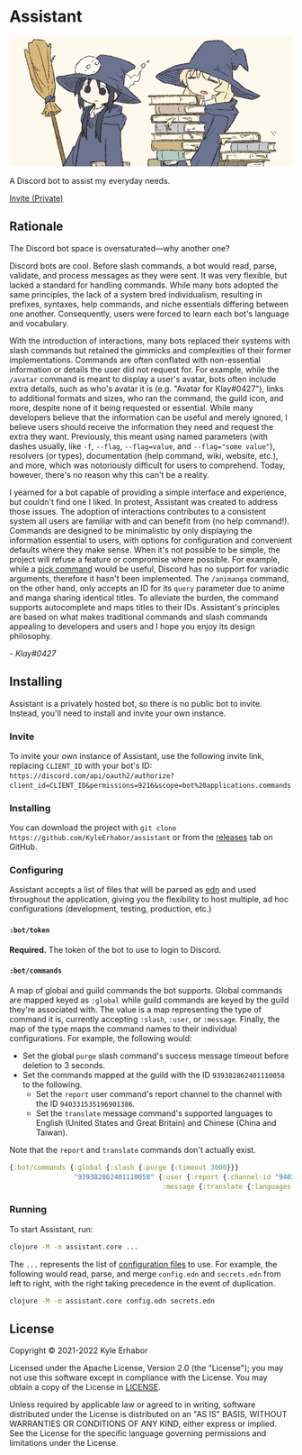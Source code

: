 # Assistant

![Banner](./banner.png)

A Discord bot to assist my everyday needs.

[Invite (Private)](https://discord.com/api/oauth2/authorize?client_id=856158596344709130&permissions=9216&scope=bot%20applications.commands)

## Rationale

The Discord bot space is oversaturated—why another one?

Discord bots are cool. Before slash commands, a bot would read, parse, validate, and process messages as they were sent.
It was very flexible, but lacked a standard for handling commands. While many bots adopted the same principles, the lack
of a system bred individualism, resulting in prefixes, syntaxes, help commands, and niche essentials differing between
one another. Consequently, users were forced to learn each bot's language and vocabulary.

With the introduction of interactions, many bots replaced their systems with slash commands but retained the gimmicks
and complexities of their former implementations. Commands are often conflated with non-essential information or details
the user did not request for. For example, while the `/avatar` command is meant to display a user's avatar, bots often
include extra details, such as who's avatar it is (e.g. "Avatar for Klay#0427"), links to additional formats and sizes,
who ran the command, the guild icon, and more, despite none of it being requested or essential. While many developers
believe that the information can be useful and merely ignored, I believe users should receive the information they
need and request the extra they want. Previously, this meant using named parameters
(with dashes usually, like `-f`, `--flag`, `--flag=value`, and `--flag="some value"`), resolvers (or types),
documentation (help command, wiki, website, etc.), and more, which was notoriously difficult for users to comprehend.
Today, however, there's no reason why this can't be a reality.

<!-- "wanted" or "yearned for"? -->
I yearned for a bot capable of providing a simple interface and experience, but couldn't find one I liked. In protest,
Assistant was created to address those issues. The adoption of interactions contributes to a consistent system all users
are familiar with and can benefit from (no help command!). Commands are designed to be minimalistic by only displaying
the information essential to users, with options for configuration and convenient defaults where they make sense. When
it's not possible to be simple, the project will refuse a feature or compromise where possible. For example, while a
[pick command](https://github.com/KyleErhabor/assistant/issues/17) would be useful, Discord has no support for variadic
arguments, therefore it hasn't been implemented. The `/animanga` command, on the other hand, only accepts an ID for its
`query` parameter due to anime and manga sharing identical titles. To alleviate the burden, the command supports
autocomplete and maps titles to their IDs. Assistant's principles are based on what makes traditional commands and slash
commands appealing to developers and users and I hope you enjoy its design philosophy.

*- Klay#0427*

## Installing

Assistant is a privately hosted bot, so there is no public bot to invite. Instead, you'll need to install and invite
your own instance.

### Invite

To invite your own instance of Assistant, use the following invite link, replacing `CLIENT_ID` with your bot's ID:
`https://discord.com/api/oauth2/authorize?client_id=CLIENT_ID&permissions=9216&scope=bot%20applications.commands`

### Installing

You can download the project with `git clone https://github.com/KyleErhabor/assistant` or from the
[releases](https://github.com/KyleErhabor/assistant/releases) tab on GitHub.

### Configuring

Assistant accepts a list of files that will be parsed as [edn](https://github.com/edn-format/edn) and used throughout
the application, giving you the flexibility to host multiple, ad hoc configurations (development, testing, production, etc.)

#### `:bot/token`

**Required.** The token of the bot to use to login to Discord.

#### `:bot/commands`

A map of global and guild commands the bot supports. Global commands are mapped keyed as `:global` while guild commands
are keyed by the guild they're associated with. The value is a map representing the type of command it is, currently
accepting `:slash`, `:user`, or `:message`. Finally, the map of the type maps the command names to their individual
configurations. For example, the following would:
- Set the global `purge` slash command's success message timeout before deletion to 3 seconds.
- Set the commands mapped at the guild with the ID `939382862401110058` to the following.
  - Set the `report` user command's report channel to the channel with the ID `940331535196901386`.
  - Set the `translate` message command's supported languages to English (United States and Great Britain) and Chinese
  (China and Taiwan).

Note that the `report` and `translate` commands don't actually exist.
```clj
{:bot/commands {:global {:slash {:purge {:timeout 3000}}}
                "939382862401110058" {:user {:report {:channel-id "940331535196901386"}}
                                      :message {:translate {:languages [:en-US :en-GB :zh-CN :zh-TW]}}}}}
```

### Running

To start Assistant, run:

```sh
clojure -M -m assistant.core ...
```
The `...` represents the list of [configuration files](#configuring) to use. For example, the following would read,
parse, and merge `config.edn` and `secrets.edn` from left to right, with the right taking precedence in the event of
duplication.
```sh
clojure -M -m assistant.core config.edn secrets.edn
```

## License

Copyright © 2021-2022 Kyle Erhabor

Licensed under the Apache License, Version 2.0 (the "License"); you may not use this software except in compliance with
the License. You may obtain a copy of the License in [LICENSE](./LICENSE).

Unless required by applicable law or agreed to in writing, software distributed under the License is distributed on an
"AS IS" BASIS, WITHOUT WARRANTIES OR CONDITIONS OF ANY KIND, either express or implied. See the License for the specific
language governing permissions and limitations under the License.
